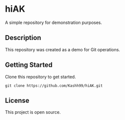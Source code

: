 # hiAK

A simple repository for demonstration purposes.

## Description

This repository was created as a demo for Git operations.

## Getting Started

Clone this repository to get started.

```
git clone https://github.com/Kashh99/hiAK.git
```

## License

This project is open source.

